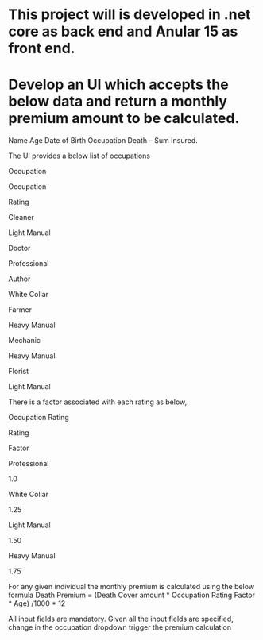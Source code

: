 
# This project will is developed in .net core as back end and Anular 15 as front end.


# Develop an UI which accepts the below data and return a monthly premium amount to be calculated.

Name
Age
Date of Birth
Occupation
Death – Sum Insured.
 

The UI provides a below list of occupations

Occupation

Occupation

Rating

Cleaner

Light Manual

Doctor

Professional

Author

White Collar

Farmer

Heavy Manual

Mechanic

Heavy Manual

Florist

Light Manual

 

There is a factor associated with each rating as below,

 

Occupation Rating

Rating

Factor

Professional

1.0

White Collar

1.25

Light Manual

1.50

Heavy Manual

1.75

  

For any given individual the monthly premium is calculated using the below formula
Death Premium = (Death Cover amount * Occupation Rating Factor * Age) /1000 * 12

All input fields are mandatory.
Given all the input fields are specified, change in the occupation dropdown  trigger the premium calculation